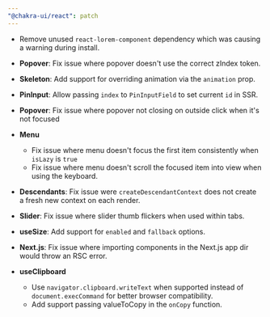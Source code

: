 ```yaml
---
"@chakra-ui/react": patch
---
```


- Remove unused `react-lorem-component` dependency which was causing a warning
  during install.

- **Popover**: Fix issue where popover doesn't use the correct zIndex token.

- **Skeleton**: Add support for overriding animation via the `animation` prop.

- **PinInput**: Allow passing `index` to `PinInputField` to set current `id` in
  SSR.

- **Popover**: Fix issue where popover not closing on outside click when it's
  not focused

- **Menu**

  - Fix issue where menu doesn't focus the first item consistently when `isLazy`
    is `true`
  - Fix issue where menu doesn't scroll the focused item into view when using
    the keyboard.

- **Descendants**: Fix issue were `createDescendantContext` does not create a
  fresh new context on each render.

- **Slider**: Fix issue where slider thumb flickers when used within tabs.

- **useSize**: Add support for `enabled` and `fallback` options.

- **Next.js**: Fix issue where importing components in the Next.js app dir would
  throw an RSC error.

- **useClipboard**

  - Use `navigator.clipboard.writeText` when supported instead of
    `document.execCommand` for better browser compatibility.
  - Add support passing valueToCopy in the `onCopy` function.
